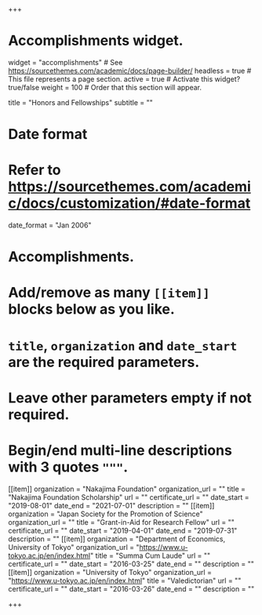 +++
# Accomplishments widget.
widget = "accomplishments"  # See https://sourcethemes.com/academic/docs/page-builder/
headless = true  # This file represents a page section.
active = true  # Activate this widget? true/false
weight = 100  # Order that this section will appear.

title = "Honors and Fellowships"
subtitle = ""

# Date format
#   Refer to https://sourcethemes.com/academic/docs/customization/#date-format
date_format = "Jan 2006"

# Accomplishments.
#   Add/remove as many `[[item]]` blocks below as you like.
#   `title`, `organization` and `date_start` are the required parameters.
#   Leave other parameters empty if not required.
#   Begin/end multi-line descriptions with 3 quotes `"""`.
[[item]]
  organization = "Nakajima Foundation"
  organization_url = ""
  title = "Nakajima Foundation Scholarship"
  url = ""
  certificate_url = ""
  date_start = "2019-08-01"
  date_end = "2021-07-01"
  description = ""
[[item]]
  organization = "Japan Society for the Promotion of Science"
  organization_url = ""
  title = "Grant-in-Aid for Research Fellow"
  url = ""
  certificate_url = ""
  date_start = "2019-04-01"
  date_end = "2019-07-31"
  description = ""
[[item]]
  organization = "Department of Economics, University of Tokyo"
  organization_url = "https://www.u-tokyo.ac.jp/en/index.html"
  title = "Summa Cum Laude"
  url = ""
  certificate_url = ""
  date_start = "2016-03-25"
  date_end = ""
  description = ""
[[item]]
  organization = "University of Tokyo"
  organization_url = "https://www.u-tokyo.ac.jp/en/index.html"
  title = "Valedictorian"
  url = ""
  certificate_url = ""
  date_start = "2016-03-26"
  date_end = ""
  description = ""

+++
